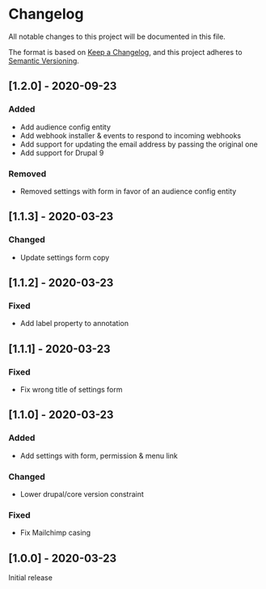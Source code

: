 # Changelog
All notable changes to this project will be documented in this file.

The format is based on [Keep a Changelog](https://keepachangelog.com/en/1.0.0/),
and this project adheres to [Semantic Versioning](https://semver.org/spec/v2.0.0.html).

## [1.2.0] - 2020-09-23
### Added
- Add audience config entity
- Add webhook installer & events to respond to incoming webhooks
- Add support for updating the email address by passing the original one
- Add support for Drupal 9

### Removed
- Removed settings with form in favor of an audience config entity

## [1.1.3] - 2020-03-23
### Changed
- Update settings form copy

## [1.1.2] - 2020-03-23
### Fixed
- Add label property to annotation

## [1.1.1] - 2020-03-23
### Fixed
- Fix wrong title of settings form

## [1.1.0] - 2020-03-23
### Added
- Add settings with form, permission & menu link

### Changed
- Lower drupal/core version constraint

### Fixed
- Fix Mailchimp casing

## [1.0.0] - 2020-03-23
Initial release
